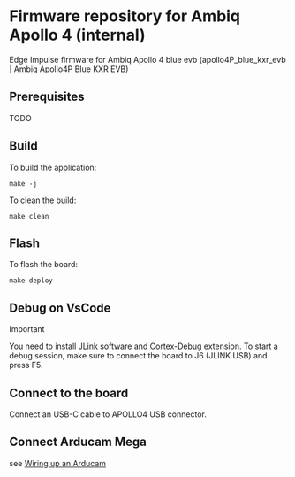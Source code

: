 # Firmware repository for Ambiq Apollo 4 (internal)

Edge Impulse firmware for Ambiq Apollo 4 blue evb (apollo4P_blue_kxr_evb | Ambiq Apollo4P Blue KXR EVB)

## Prerequisites
TODO

## Build

To build the application:
```
make -j
```

To clean the build:
```
make clean
```

## Flash
To flash the board:
```
make deploy
```

## Debug on VsCode
> [!IMPORTANT]
> You need to install [JLink software](https://www.segger.com/downloads/jlink/) and [Cortex-Debug](https://marketplace.visualstudio.com/items?itemName=marus25.cortex-debug) extension.
To start a debug session, make sure to connect the board to J6 (JLINK USB) and press F5.

## Connect to the board
Connect an USB-C cable to APOLLO4 USB connector.

## Connect Arducam Mega
see [Wiring up an Arducam](https://github.com/AmbiqAI/neuralSPOT/tree/main/neuralspot/ns-camera#wiring-up-an-arducam)
